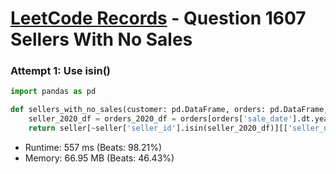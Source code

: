 # [LeetCode Records](../../README.md) - Question 1607 Sellers With No Sales

### Attempt 1: Use isin()
```py
import pandas as pd

def sellers_with_no_sales(customer: pd.DataFrame, orders: pd.DataFrame, seller: pd.DataFrame) -> pd.DataFrame:
    seller_2020_df = orders_2020_df = orders[orders['sale_date'].dt.year == 2020]['seller_id']
    return seller[~seller['seller_id'].isin(seller_2020_df)][['seller_name']].sort_values('seller_name')
```
- Runtime: 557 ms (Beats: 98.21%)
- Memory: 66.95 MB (Beats: 46.43%)

<br>
